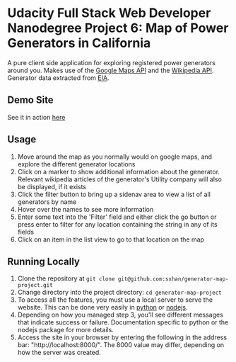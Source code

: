# Udacity Full Stack Web Developer Nanodegree Project 6: Map of Power Generators in California
A pure client side application for exploring registered power generators around you.
Makes use of the [Google Maps API](https://developers.google.com/maps/) and the [Wikipedia API](https://www.mediawiki.org/wiki/API:Main_page).
Generator data extracted from [EIA](https://www.eia.gov/electricity/data/eia860/).

## Demo Site
See it in action [here](http://map.thoughtforyourthoughts.com/)

## Usage
1. Move around the map as you normally would on google maps, and explore the different generator locations
2. Click on a marker to show additional information about the generator. Relevant wikipedia articles of the generator's Utility company will also be displayed, if it exists
3. Click the filter button to bring up a sidenav area to view a list of all generators by name
4. Hover over the names to see more information
5. Enter some text into the 'Filter' field and either click the go button or press enter to filter for any location containing the string in any of its fields
6. Click on an item in the list view to go to that location on the map

## Running Locally
1. Clone the repository at `git clone git@github.com:sxhan/generator-map-project.git`
2. Change directory into the project directory: `cd generator-map-project`
3. To access all the features, you must use a local server to serve the website. This can be done very easily in [python](https://docs.python.org/2/library/simplehttpserver.html) or [nodejs](https://www.npmjs.com/package/http-server).
4. Depending on how you managed step 3, you'll see different messages that indicate success or failure. Documentation specific to python or the nodejs package for more details.
5. Access the site in your browser by entering the following in the address bar: "http://localhost:8000/". The 8000 value may differ, depending on how the server was created.
